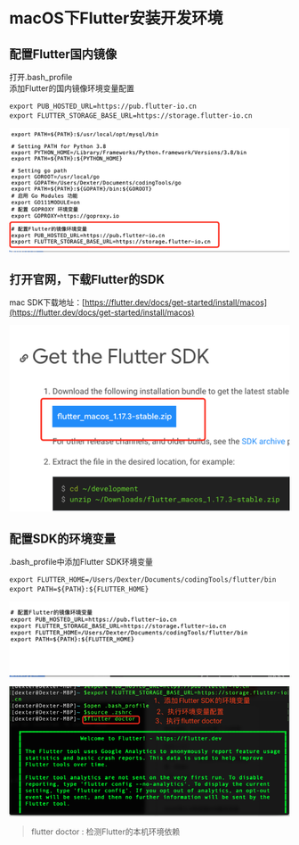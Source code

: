 # macOS下Flutter安装开发环境

## 配置Flutter国内镜像


打开.bash\_profile  
添加Flutter的国内镜像环境变量配置

```xml
export PUB_HOSTED_URL=https://pub.flutter-io.cn
export FLUTTER_STORAGE_BASE_URL=https://storage.flutter-io.cn
```

![](/assets/移动架构师-Flutter-开发环境配置-1.png)

## 打开官网，下载Flutter的SDK

mac SDK下载地址：[https://flutter.dev/docs/get-started/install/macos](https://flutter.dev/docs/get-started/install/macos)

![](/assets/移动架构师-Flutter-开发环境配置-2.png)

## 配置SDK的环境变量

.bash\_profile中添加Flutter SDK环境变量
```xml
export FLUTTER_HOME=/Users/Dexter/Documents/codingTools/flutter/bin
export PATH=${PATH}:${FLUTTER_HOME}
```
![](/assets/移动架构师-Flutter-开发环境配置-4.png)

![](/assets/移动架构师-Flutter-开发环境配置-3.png)

>flutter doctor : 检测Flutter的本机环境依赖

